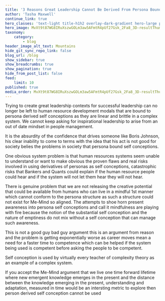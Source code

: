 ```yaml
---
title: '3 Reasons Great Leadership Cannot Be Derived From Persona Bound Self Conception'
author: 'Tasha Maxwell'
continue_link: true
hero_classes: 'text-light title-h1h2 overlay-dark-gradient hero-large parallax'
hero_image: MvXt9t87WG8IRuXszwGOLm3aw5AFmtR4pUf27Gsk_2Fa8_3D-resultThumbUrl.jpg
taxonomy:
    category:
        - blog
header_image_alt_text: Mountains
hide_git_sync_repo_link: false
blog_url: /blog
show_sidebar: true
show_breadcrumbs: true
show_pagination: true
hide_from_post_list: false
feed:
    limit: 10
published: true
media_order: MvXt9t87WG8IRuXszwGOLm3aw5AFmtR4pUf27Gsk_2Fa8_3D-resultThumbUrl.jpg
---
```


Trying to create great leadership contexts for successful leadership can no longer be left to human resource development modals that are bound to persona derived self conceptions as they are linear and brittle in a complex system.
We cannot keep asking for inspirational leadership to arise from an out of date mindset in people management. 

It is the absurdity of the confidence that drives someone like Boris Johnson, his clear inability to come to terms with the idea that his act is not good for society belies the problems in society that persona bound self conceptions.

One obvious system problem is that human resources systems seem unable to understand or want to make obvious the proven flaws and real risks involved in using derivatives of personas as self conceptions, catastrophic risks that Bankers and Quants could explain if the human resource people could hear and if the system will not let them hear they will not hear.

There is genuine problem that we are not releasing the creative potential that could be available from humans who can live in a mindful 1st manner which cannot conform to the persona structure as such a structure could not exist for Me-Mind so aligned. The attempts to shoe horn present awareness into persona self conceptions and call it mindfulness are playing with fire because the notion of the substantial self conception and the nature of emptiness do not mix without a self conception that can manage such awareness.


This is not a good guy bad guy argument this is an argument from reason and the problem is getting exponentially worse as career moves mean a need for a faster time to competence which can be helped if the system being used is competent before asking the people to be competent.

Self conception is used by virtually every teacher of complexity theory as an example of a complex system.

If you accept the Me-Mind argument that we live one time forward lifetime where new emergent knowledge emerges in the present and the distance between the knowledge emerging in the present, understanding and adaptation, measured in time would be an intersting metric to explore then person derived self conception cannot be used
